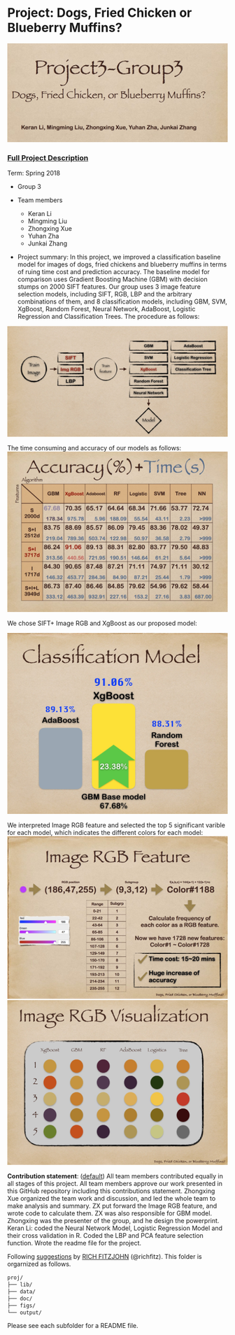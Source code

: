 # Project: Dogs, Fried Chicken or Blueberry Muffins?

![image](figs/title.jpg)

### [Full Project Description](doc/project3_desc.md)

Term: Spring 2018

+ Group 3
+ Team members
	+ Keran Li
	+ Mingming Liu
	+ Zhongxing Xue
	+ Yuhan Zha
	+ Junkai Zhang

+ Project summary: 
In this project, we improved a classification baseline model for images of dogs, fried chickens and blueberry muffins in terms of ruing time cost and prediction accuracy. The baseline model for comparison uses Gradient Boosting Machine (GBM) with decision stumps on 2000 SIFT features. Our group uses 3 image feature selection models, including SIFT, RGB, LBP and the arbitrary combinations of them, and 8 classification models, including GBM, SVM, XgBoost, Random Forest, Neural Network, AdaBoost, Logistic Regression and Classification Trees. The procedure as follows:

![image](figs/1.jpg)

The time consuming and accuracy of our models as follows:
![image](figs/outcome.jpg)

We chose SIFT+ Image RGB and XgBoost as our proposed model:

![image](figs/xgboost.jpg)

We interpreted Image RGB feature and selected the top 5 significant varible for each model, which indicates the different colors for each model:
![image](figs/rgb1.jpg)
![image](figs/rgb2.jpg)

	
**Contribution statement**: ([default](doc/a_note_on_contributions.md)) All team members contributed equally in all stages of this project. All team members approve our work presented in this GitHub repository including this contributions statement.
Zhongxing Xue organized the team work and discussion, and led the whole team to make analysis and summary. ZX put forward the Image RGB feature, and wrote code to calculate them. ZX was also responsible for GBM model. Zhongxing was the presenter of the group, and he design the powerprint.
Keran Li: coded the Neural Network Model, Logistic Regression Model and their cross validation in R. Coded the LBP and PCA feature selection function. Wrote the readme file for the project. 

Following [suggestions](http://nicercode.github.io/blog/2013-04-05-projects/) by [RICH FITZJOHN](http://nicercode.github.io/about/#Team) (@richfitz). This folder is orgarnized as follows.

```
proj/
├── lib/
├── data/
├── doc/
├── figs/
└── output/
```

Please see each subfolder for a README file.
